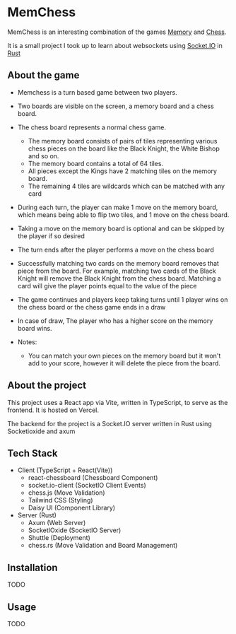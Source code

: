 # MemChess

MemChess is an interesting combination of the games [Memory](<https://en.wikipedia.org/wiki/Concentration_(card_game)>) and [Chess](https://en.wikipedia.org/wiki/Chess).

It is a small project I took up to learn about websockets using [Socket.IO](https://socket.io/) in [Rust](https://www.rust-lang.org/)

## About the game

- Memchess is a turn based game between two players.

- Two boards are visible on the screen, a memory board and a chess board.

- The chess board represents a normal chess game.

  - The memory board consists of pairs of tiles representing various chess pieces on the board like the Black Knight, the White Bishop and so on.
  - The memory board contains a total of 64 tiles.
  - All pieces except the Kings have 2 matching tiles on the memory board.
  - The remaining 4 tiles are wildcards which can be matched with any card

- During each turn, the player can make 1 move on the memory board, which means being able to flip two tiles, and 1 move on the chess board.

- Taking a move on the memory board is optional and can be skipped by the player if so desired

- The turn ends after the player performs a move on the chess board

- Successfully matching two cards on the memory board removes that piece from the board. For example, matching two cards of the Black Knight will remove the Black Knight from the chess board. Matching a card will give the player points equal to the value of the piece

- The game continues and players keep taking turns until 1 player wins on the chess board or the chess game ends in a draw

- In case of draw, The player who has a higher score on the memory board wins.

- Notes:

  - You can match your own pieces on the memory board but it won't add to your score, however it will delete the piece from the board.

## About the project

This project uses a React app via Vite, written in TypeScript, to serve as the frontend. It is hosted on Vercel.

The backend for the project is a Socket.IO server written in Rust using Socketioxide and axum

## Tech Stack
- Client (TypeScript + React(Vite))
  - react-chessboard (Chessboard Component)
  - socket.io-client (SocketIO Client Events)
  - chess.js (Move Validation)
  - Tailwind CSS (Styling)
  - Daisy UI (Component Library)
- Server (Rust)
  - Axum (Web Server)
  - SocketIOxide (SocketIO Server)
  - Shuttle (Deployment)
  - chess.rs (Move Validation and Board Management)

## Installation

TODO

## Usage

TODO
